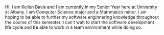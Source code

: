 Hi, I am Kellen Bavis and I am currently in my Senior Year here at University at Albany. I am Computer Science major and a Mathmatics minor. I am hoping to be able to further my software enginnering knowledge throughout the course of this semester. I can't wait to start the software development life cycle and be able to work in a team environment while doing so.
